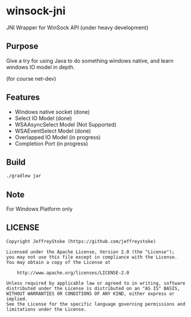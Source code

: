 # winsock-jni

JNI Wrapper for WinSock API (under heavy development)

## Purpose

Give a try for using Java to do something windows native, and learn windows IO model in depth.

(for course net-dev)

## Features

- Windows native socket (done)
- Select IO Model (done)
- WSAAsyncSelect Model (Not Supported)
- WSAEventSelect Model (done)
- Overlapped IO Model (in progress)
- Completion Port (in progress)

## Build

```bash
./gradlew jar
```

## Note

For Windows Platform only

## LICENSE

```text
Copyright JeffreyStoke (https://github.com/jeffreystoke)

Licensed under the Apache License, Version 2.0 (the "License");
you may not use this file except in compliance with the License.
You may obtain a copy of the License at

    http://www.apache.org/licenses/LICENSE-2.0

Unless required by applicable law or agreed to in writing, software
distributed under the License is distributed on an "AS IS" BASIS,
WITHOUT WARRANTIES OR CONDITIONS OF ANY KIND, either express or implied.
See the License for the specific language governing permissions and
limitations under the License.
```